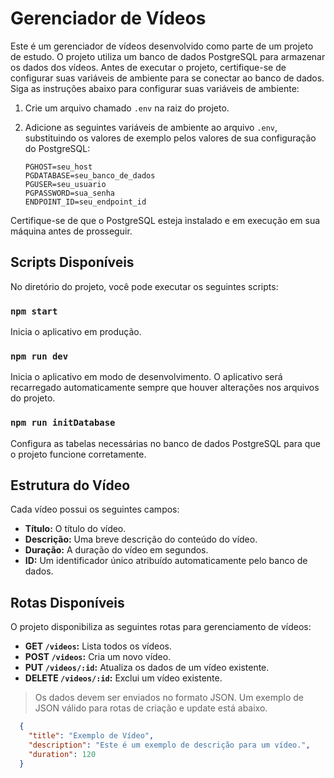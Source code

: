 # Gerenciador de Vídeos

Este é um gerenciador de vídeos desenvolvido como parte de um projeto de estudo. O projeto utiliza um banco de dados PostgreSQL para armazenar os dados dos vídeos. Antes de executar o projeto, certifique-se de configurar suas variáveis de ambiente para se conectar ao banco de dados. Siga as instruções abaixo para configurar suas variáveis de ambiente:

1. Crie um arquivo chamado `.env` na raiz do projeto.
2. Adicione as seguintes variáveis de ambiente ao arquivo `.env`, substituindo os valores de exemplo pelos valores de sua configuração do PostgreSQL:
   
   ```plaintext
   PGHOST=seu_host
   PGDATABASE=seu_banco_de_dados
   PGUSER=seu_usuario
   PGPASSWORD=sua_senha
   ENDPOINT_ID=seu_endpoint_id
   ```

Certifique-se de que o PostgreSQL esteja instalado e em execução em sua máquina antes de prosseguir.

## Scripts Disponíveis

No diretório do projeto, você pode executar os seguintes scripts:

### `npm start`

Inicia o aplicativo em produção.

### `npm run dev`

Inicia o aplicativo em modo de desenvolvimento. O aplicativo será recarregado automaticamente sempre que houver alterações nos arquivos do projeto.

### `npm run initDatabase`

Configura as tabelas necessárias no banco de dados PostgreSQL para que o projeto funcione corretamente.

## Estrutura do Vídeo

Cada vídeo possui os seguintes campos:

- **Título:** O título do vídeo.
- **Descrição:** Uma breve descrição do conteúdo do vídeo.
- **Duração:** A duração do vídeo em segundos.
- **ID:** Um identificador único atribuído automaticamente pelo banco de dados.

## Rotas Disponíveis

O projeto disponibiliza as seguintes rotas para gerenciamento de vídeos:

- **GET `/videos`:** Lista todos os vídeos.
- **POST `/videos`:** Cria um novo vídeo.
- **PUT `/videos/:id`:** Atualiza os dados de um vídeo existente.
- **DELETE `/videos/:id`:** Exclui um vídeo existente.

> Os dados devem ser enviados no formato JSON. Um exemplo de JSON válido para rotas de criação e update está abaixo.

```json
  {
    "title": "Exemplo de Vídeo",
    "description": "Este é um exemplo de descrição para um vídeo.",
    "duration": 120
  }
  ```
